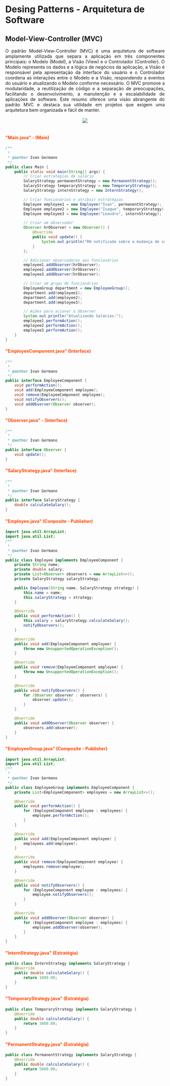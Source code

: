 # Desing Patterns - Arquitetura de Software

##  Model-View-Controller (MVC)

<div style="text-align: justify;">
O padrão Model-View-Controller (MVC) é uma arquitetura de software amplamente utilizada que separa a aplicação em três componentes principais: o Modelo (Model), a Visão (View) e o Controlador (Controller). O Modelo representa os dados e a lógica de negócios da aplicação, a Visão é responsável pela apresentação da interface do usuário e o Controlador coordena as interações entre o Modelo e a Visão, respondendo a eventos do usuário e atualizando o Modelo conforme necessário. O MVC promove a modularidade, a reutilização de código e a separação de preocupações, facilitando o desenvolvimento, a manutenção e a escalabilidade de aplicações de software. Este resumo oferece uma visão abrangente do padrão MVC e destaca sua utilidade em projetos que exigem uma arquitetura bem organizada e fácil de manter.
</div>

<br>

<div align="center">
    <img src="DCUML - MVC.PNG" style="max-width: 90%; height: auto;">
</div>

<br>

#### <span style="color: Orangered">"Main.java" - (Main)</span>
```java
/**
 *
 * @author Ivan Germano
 */
public class Main {
    public static void main(String[] args) {
        // Criar estratégias de salário
        SalaryStrategy permanentStrategy = new PermanentStrategy();
        SalaryStrategy temporaryStrategy = new TemporaryStrategy();
        SalaryStrategy internStrategy = new InternStrategy();

        // Criar funcionários e atribuir estratégias
        Employee employee1 = new Employee("Ivan", permanentStrategy);
        Employee employee2 = new Employee("Isaque", temporaryStrategy);
        Employee employee3 = new Employee("Leandro", internStrategy);

        // Criar um observador
        Observer hrObserver = new Observer() {
            @Override
            public void update() {
                System.out.println("RH notificado sobre a mudança de salário.");
            }
        };

        // Adicionar observadores aos funcionários
        employee1.addObserver(hrObserver);
        employee2.addObserver(hrObserver);
        employee3.addObserver(hrObserver);

        // Criar um grupo de funcionários
        EmployeeGroup department = new EmployeeGroup();
        department.add(employee1);
        department.add(employee2);
        department.add(employee3);

        // Ações para acionar o Observer
        System.out.println("Atualizando Salários:");
        employee1.performAction();  
        employee2.performAction();  
        employee3.performAction();  
    }
}
```

#### <span style="color: Orangered">"EmployeeComponent.java" (Interface)</span>
```java
/**
 *
 * @author Ivan Germano
 */
public interface EmployeeComponent {
    void performAction();
    void add(EmployeeComponent employee);
    void remove(EmployeeComponent employee);
    void notifyObservers();
    void addObserver(Observer observer);
}
```

#### <span style="color: Orangered">"Observer.java" - (Interface)</span>
```java
/**
 *
 * @author Ivan Germano
 */
public interface Observer {
    void update();
}
```

#### <span style="color: Orangered">"SalaryStrategy.java" (Interface)</span>
```java
/**
 *
 * @author Ivan Germano
 */
public interface SalaryStrategy {
    double calculateSalary();
}
```

#### <span style="color: Orangered">"Employee.java" (Conposite - Publisher)</span>
```java
import java.util.ArrayList;
import java.util.List;
/**
 *
 * @author Ivan Germano
 */
public class Employee implements EmployeeComponent {
    private String name;
    private double salary;
    private List<Observer> observers = new ArrayList<>();
    private SalaryStrategy salaryStrategy;

    public Employee(String name, SalaryStrategy strategy) {
        this.name = name;
        this.salaryStrategy = strategy;
    }

    @Override
    public void performAction() {
        this.salary = salaryStrategy.calculateSalary();
        notifyObservers();
    }

    @Override
    public void add(EmployeeComponent employee) {
        throw new UnsupportedOperationException();
    }

    @Override
    public void remove(EmployeeComponent employee) {
        throw new UnsupportedOperationException();
    }

    @Override
    public void notifyObservers() {
        for (Observer observer : observers) {
            observer.update();
        }
    }

    @Override
    public void addObserver(Observer observer) {
        observers.add(observer);
    }
}
```

#### <span style="color: Orangered">"EmployeeGroup.java" (Composite - Publisher)</span>
```java
import java.util.ArrayList;
import java.util.List;
/**
 *
 * @author Ivan Germano
 */
public class EmployeeGroup implements EmployeeComponent {
    private List<EmployeeComponent> employees = new ArrayList<>();

    @Override
    public void performAction() {
        for (EmployeeComponent employee : employees) {
            employee.performAction();
        }
    }

    @Override
    public void add(EmployeeComponent employee) {
        employees.add(employee);
    }

    @Override
    public void remove(EmployeeComponent employee) {
        employees.remove(employee);
    }

    @Override
    public void notifyObservers() {
        for (EmployeeComponent employee : employees) {
            employee.notifyObservers();
        }
    }

    @Override
    public void addObserver(Observer observer) {
        for (EmployeeComponent employee : employees) {
            employee.addObserver(observer);
        }
    }
}
```

#### <span style="color: Orangered">"InternStrategy.java" (Estratégia)</span>
```java
public class InternStrategy implements SalaryStrategy {
    @Override
    public double calculateSalary() {
        return 1000.00;
    }
}
```

#### <span style="color: Orangered">"TemporaryStrategy.java" (Estratégia)</span>
```java
public class TemporaryStrategy implements SalaryStrategy {
    @Override
    public double calculateSalary() {
        return 3000.00;
    }
}

```

#### <span style="color: Orangered">"PermanentStrategy.java" (Estratégia)</span>
```java
public class PermanentStrategy implements SalaryStrategy {
    @Override
    public double calculateSalary() {
        return 5000.00;
    }
}
```
